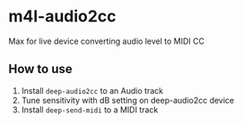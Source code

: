 # m4l-audio2cc
Max for live device converting audio level to MIDI CC

## How to use

1. Install `deep-audio2cc` to an Audio track
1. Tune sensitivity with dB setting on deep-audio2cc device
1. Install `deep-send-midi` to a MIDI track